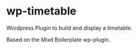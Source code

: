 # wp-timetable
Wordpress Plugin to build and display a timetable.


Based on the Mixd Boilerplate wp-plugin.
